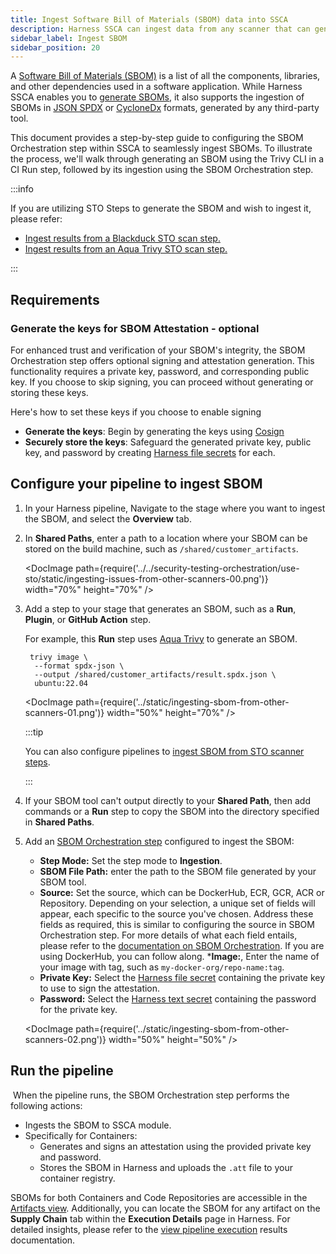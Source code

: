 ```yaml
---
title: Ingest Software Bill of Materials (SBOM) data into SSCA
description: Harness SSCA can ingest data from any scanner that can generate an SBOM.
sidebar_label: Ingest SBOM
sidebar_position: 20
---
```


A [Software Bill of Materials (SBOM)](https://cyclonedx.org/capabilities/sbom/) is a list of all the components, libraries, and other dependencies used in a software application. While Harness SSCA enables you to [generate SBOMs](./generate-sbom.md), it also supports the ingestion of SBOMs in [JSON SPDX](https://spdx.dev/learn/overview/) or [CycloneDx](https://cyclonedx.org/specification/overview/) formats, generated by any third-party tool.

This document provides a step-by-step guide to configuring the SBOM Orchestration step within SSCA to seamlessly ingest SBOMs. To illustrate the process, we'll walk through generating an SBOM using the Trivy CLI in a CI Run step, followed by its ingestion using the SBOM Orchestration step.

:::info

If you are utilizing STO Steps to generate the SBOM and wish to ingest it, please refer:

* [Ingest results from a Blackduck STO scan step.](./generate-sbom-blackduck.md)
* [Ingest results from an Aqua Trivy STO scan step.](./generate-sbom-aqua-trivy.md)

:::

## Requirements
### Generate the keys for SBOM Attestation - optional

For enhanced trust and verification of your SBOM's integrity, the SBOM Orchestration step offers optional signing and attestation generation. This functionality requires a private key, password, and corresponding public key. If you choose to skip signing, you can proceed without generating or storing these keys.

Here's how to set these keys if you choose to enable signing

- **Generate the keys**: Begin by generating the keys using [Cosign](https://docs.sigstore.dev/signing/quickstart)
- **Securely store the keys**: Safeguard the generated private key, public key, and password by creating [Harness file secrets](https://developer.harness.io/docs/platform/secrets/add-file-secrets/) for each.


## Configure your pipeline to ingest SBOM
1. In your Harness pipeline, Navigate to the stage where you want to ingest the SBOM, and select the **Overview** tab.
2. In **Shared Paths**, enter a path to a location where your SBOM can be stored on the build machine, such as `/shared/customer_artifacts`.

   <DocImage path={require('../../security-testing-orchestration/use-sto/static/ingesting-issues-from-other-scanners-00.png')} width="70%" height="70%" />

3. Add a step to your stage that generates an SBOM, such as a **Run**, **Plugin**, or **GitHub Action** step.

   For example, this **Run** step uses [Aqua Trivy](https://aquasecurity.github.io/trivy/dev/docs/supply-chain/sbom/) to generate an SBOM.

   ```
    trivy image \
     --format spdx-json \
     --output /shared/customer_artifacts/result.spdx.json \
     ubuntu:22.04
   ```

   <DocImage path={require('../static/ingesting-sbom-from-other-scanners-01.png')} width="50%" height="70%" />

   :::tip

   You can also configure pipelines to [ingest SBOM from STO scanner steps](./generate-sbom-blackduck.md).

   :::

4. If your SBOM tool can't output directly to your **Shared Path**, then add commands or a **Run** step to copy the SBOM into the directory specified in **Shared Paths**.
5. Add an [SBOM Orchestration step](./generate-sbom.md#add-the-sbom-orchestration-step) configured to ingest the SBOM:
   * **Step Mode:** Set the step mode to **Ingestion**.
   * **SBOM File Path:** enter the path to the SBOM file generated by your SBOM tool.
   * **Source:** Set the source, which can be DockerHub, ECR, GCR, ACR or Repository. Depending on your selection, a unique set of fields will appear, each specific to the source you've chosen. Address these fields as required, this is similar to configuring the source in SBOM Orchestration step. For more details of what each field entails, please refer to the [documentation on SBOM Orchestration](./generate-sbom.md#add-the-sbom-orchestration-step). If you are using DockerHub, you can follow along.
   ***Image:**, Enter the name of your image with tag, such as `my-docker-org/repo-name:tag`.
   * **Private Key:** Select the [Harness file secret](/docs/platform/secrets/add-file-secrets) containing the private key to use to sign the attestation.
   * **Password:** Select the [Harness text secret](/docs/platform/secrets/add-use-text-secrets) containing the password for the private key.

   <DocImage path={require('../static/ingesting-sbom-from-other-scanners-02.png')} width="50%" height="50%" />

## Run the pipeline
​
When the pipeline runs, the SBOM Orchestration step performs the following actions:

- Ingests the SBOM to SSCA module.
- Specifically for Containers:
   - Generates and signs an attestation using the provided private key and password.
   - Stores the SBOM in Harness and uploads the `.att` file to your container registry.

SBOMs for both Containers and Code Repositories are accessible in the [Artifacts view](../artifact-view.md). Additionally, you can locate the SBOM for any artifact on the **Supply Chain** tab within the **Execution Details** page in Harness. For detailed insights, please refer to the [view pipeline execution](../ssca-view-results.md#view-sbom-and-drift-analysis) results documentation.